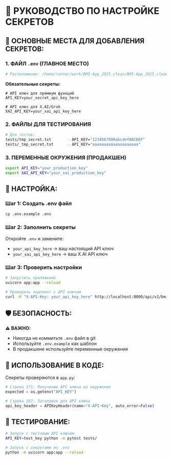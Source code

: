 # 🔐 РУКОВОДСТВО ПО НАСТРОЙКЕ СЕКРЕТОВ

## 📍 ОСНОВНЫЕ МЕСТА ДЛЯ ДОБАВЛЕНИЯ СЕКРЕТОВ:

### 1. **ФАЙЛ `.env` (ГЛАВНОЕ МЕСТО)**
```bash
# Расположение: /home/runner/work/BMI-App_2025_clean/BMI-App_2025_clean/.env
```

**Обязательные секреты:**
```env
# API ключ для премиум функций
API_KEY=your_secret_api_key_here

# API ключ для X.AI/Grok
XAI_API_KEY=your_xai_api_key_here
```

### 2. **ФАЙЛЫ ДЛЯ ТЕСТИРОВАНИЯ**
```bash
# Для тестов:
tests/tmp_secret.txt       - API_KEY="1234567890abcdefABCDEF"
tests/_tmp_secret.txt      - API_KEY="aaaaaaaaaaaaaaaaaaaa"
```

### 3. **ПЕРЕМЕННЫЕ ОКРУЖЕНИЯ (ПРОДАКШЕН)**
```bash
export API_KEY="your_production_key"
export XAI_API_KEY="your_xai_production_key"
```

## 🔧 НАСТРОЙКА:

### Шаг 1: Создать .env файл
```bash
cp .env.example .env
```

### Шаг 2: Заполнить секреты
Откройте `.env` и замените:
- `your_api_key_here` → ваш настоящий API ключ
- `your_xai_api_key_here` → ваш X.AI API ключ

### Шаг 3: Проверить настройки
```bash
# Запустить приложение
uvicorn app:app --reload

# Проверить эндпоинт с API ключом
curl -H "X-API-Key: your_api_key_here" http://localhost:8000/api/v1/bmi
```

## 🛡️ БЕЗОПАСНОСТЬ:

⚠️ **ВАЖНО:**
- Никогда не коммитьте `.env` файл в git
- Используйте `.env.example` как шаблон
- В продакшене используйте переменные окружения

## 📝 ИСПОЛЬЗОВАНИЕ В КОДЕ:

Секреты проверяются в `app.py`:
```python
# Строка 171: Получение API ключа из окружения
expected = os.getenv("API_KEY")

# Строка 167: Заголовок для API ключа
api_key_header = APIKeyHeader(name="X-API-Key", auto_error=False)
```

## 🧪 ТЕСТИРОВАНИЕ:

```bash
# Запуск с тестовым API ключом
API_KEY=test_key python -m pytest tests/

# Запуск с секретами из .env
python -m uvicorn app:app --reload
```